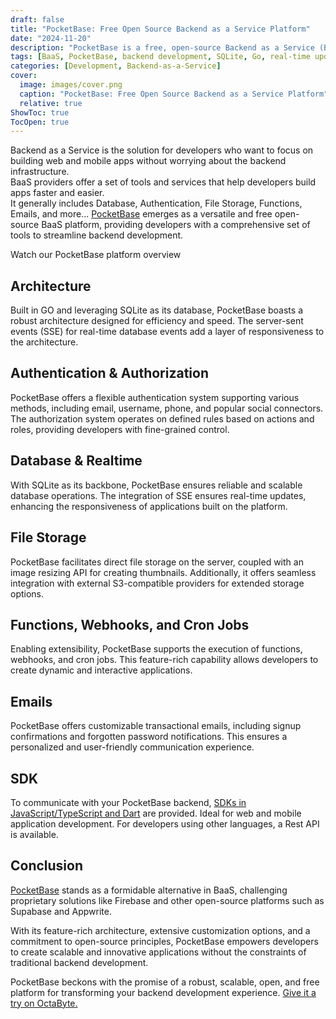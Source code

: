 ```yaml
---
draft: false
title: "PocketBase: Free Open Source Backend as a Service Platform"
date: "2024-11-20"
description: "PocketBase is a free, open-source Backend as a Service (BaaS) platform built with Go and SQLite, offering tools like real-time database updates, authentication, file storage, webhooks, and email functionality. It provides SDKs and APIs for seamless integration, challenging proprietary solutions like Firebase and open-source platforms like Supabase."
tags: [BaaS, PocketBase, backend development, SQLite, Go, real-time updates, authentication, file storage, SDKs, open-source, Firebase alternative, Supabase alternative]
categories: [Development, Backend-as-a-Service]
cover:
  image: images/cover.png
  caption: "PocketBase: Free Open Source Backend as a Service Platform"
  relative: true
ShowToc: true
TocOpen: true
---
```



Backend as a Service is the solution for developers who want to focus on building web and mobile apps without worrying about the backend infrastructure.  
BaaS providers offer a set of tools and services that help developers build apps faster and easier.  
It generally includes Database, Authentication, File Storage, Functions, Emails, and more... [PocketBase](https://octabyte.io/development/backend-as-a-service/pocketbase) emerges as a versatile and free open\-source BaaS platform, providing developers with a comprehensive set of tools to streamline backend development.



Watch our PocketBase platform overview



## **Architecture**

Built in GO and leveraging SQLite as its database, PocketBase boasts a robust architecture designed for efficiency and speed. The server\-sent events (SSE) for real\-time database events add a layer of responsiveness to the architecture.

## **Authentication \& Authorization**

PocketBase offers a flexible authentication system supporting various methods, including email, username, phone, and popular social connectors. The authorization system operates on defined rules based on actions and roles, providing developers with fine\-grained control.

## **Database \& Realtime**

With SQLite as its backbone, PocketBase ensures reliable and scalable database operations. The integration of SSE ensures real\-time updates, enhancing the responsiveness of applications built on the platform.

## **File Storage**

PocketBase facilitates direct file storage on the server, coupled with an image resizing API for creating thumbnails. Additionally, it offers seamless integration with external S3\-compatible providers for extended storage options.

## **Functions, Webhooks, and Cron Jobs**

Enabling extensibility, PocketBase supports the execution of functions, webhooks, and cron jobs. This feature\-rich capability allows developers to create dynamic and interactive applications.

## **Emails**

PocketBase offers customizable transactional emails, including signup confirmations and forgotten password notifications. This ensures a personalized and user\-friendly communication experience.

## **SDK**

To communicate with your PocketBase backend, [SDKs in JavaScript/TypeScript and Dart](https://pocketbase.io/docs/client-side-sdks?ref=blog.octabyte.io) are provided. Ideal for web and mobile application development. For developers using other languages, a Rest API is available.

## **Conclusion**

[PocketBase](https://octabyte.io/development/backend-as-a-service/pocketbase) stands as a formidable alternative in BaaS, challenging proprietary solutions like Firebase and other open\-source platforms such as Supabase and Appwrite. 

With its feature\-rich architecture, extensive customization options, and a commitment to open\-source principles, PocketBase empowers developers to create scalable and innovative applications without the constraints of traditional backend development.

PocketBase beckons with the promise of a robust, scalable, open, and free platform for transforming your backend development experience. [Give it a try on OctaByte.](https://octabyte.io/development/backend-as-a-service/pocketbase)



